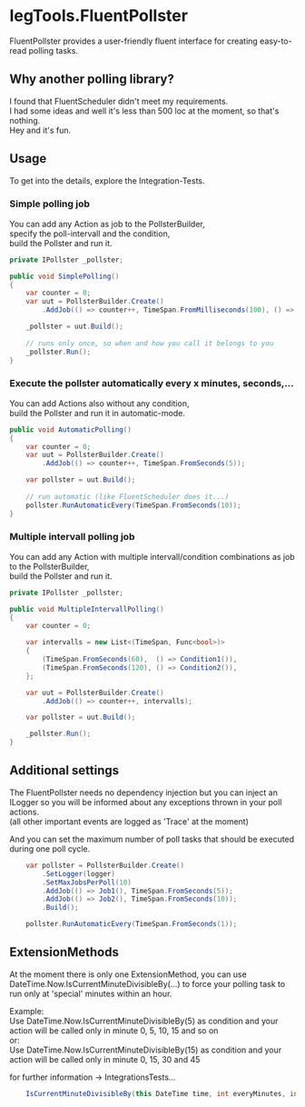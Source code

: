 # IegTools.FluentPollster

FluentPollster provides a user-friendly fluent interface for creating easy-to-read polling tasks.  


## Why another polling library?
I found that FluentScheduler didn't meet my requirements.  
I had some ideas and well it's less than 500 loc at the moment, so that's nothing.  
Hey and it's fun.


## Usage
To get into the details, explore  the Integration-Tests.  


### Simple polling job

You can add any Action as job to the PollsterBuilder,  
specify the poll-intervall and the condition,  
build the Pollster and run it.  

```csharp
private IPollster _pollster;

public void SimplePolling()
{
    var counter = 0;
    var uut = PollsterBuilder.Create()
        .AddJob(() => counter++, TimeSpan.FromMilliseconds(100), () => HasWhatSoEverCondition());

    _pollster = uut.Build();
    
    // runs only once, so when and how you call it belongs to you
    _pollster.Run();
}
```

### Execute the pollster automatically every x minutes, seconds,...

You can add Actions also without any condition,  
build the Pollster and run it in automatic-mode.  

```csharp
public void AutomaticPolling()
{
    var counter = 0;
    var uut = PollsterBuilder.Create()
        .AddJob(() => counter++, TimeSpan.FromSeconds(5));

    var pollster = uut.Build();
    
    // run automatic (like FluentScheduler does it...)
    pollster.RunAutomaticEvery(TimeSpan.FromSeconds(10));
}
```

### Multiple intervall polling job

You can add any Action with multiple intervall/condition combinations as job to the PollsterBuilder,  
build the Pollster and run it.  

```csharp
private IPollster _pollster;

public void MultipleIntervallPolling()
{
    var counter = 0;

    var intervalls = new List<(TimeSpan, Func<bool>)>
    {
        (TimeSpan.FromSeconds(60),  () => Condition1()),
        (TimeSpan.FromSeconds(120), () => Condition2()),
    };

    var uut = PollsterBuilder.Create()
        .AddJob(() => counter++, intervalls);

    var pollster = uut.Build();

    _pollster.Run();
}
```


## Additional settings

The FluentPollster needs no dependency injection but you can inject an ILogger
so you will be informed about any exceptions thrown in your poll actions.  
(all other important events are logged as 'Trace' at the moment)  

And you can set the maximum number of poll tasks that should be executed during one poll cycle.

```csharp
    var pollster = PollsterBuilder.Create()
        .SetLogger(logger)
        .SetMaxJobsPerPoll(10)
        .AddJob(() => Job1(), TimeSpan.FromSeconds(5));
        .AddJob(() => Job2(), TimeSpan.FromSeconds(10));
        .Build();

    pollster.RunAutomaticEvery(TimeSpan.FromSeconds(1));
```

## ExtensionMethods

At the moment there is only one ExtensionMethod, you can use  
  DateTime.Now.IsCurrentMinuteDivisibleBy(...) to force your polling task to run only at 'special' minutes within an hour.

Example:  
    Use DateTime.Now.IsCurrentMinuteDivisibleBy(5) as condition and your action will be called only in 
    minute 0, 5, 10, 15 and so on  
or:  
    Use DateTime.Now.IsCurrentMinuteDivisibleBy(15) as condition and your action will be called only in 
    minute 0, 15, 30 and 45  

for further information -> IntegrationsTests...

```csharp
    IsCurrentMinuteDivisibleBy(this DateTime time, int everyMinutes, int offsetMinute = 0)
```
